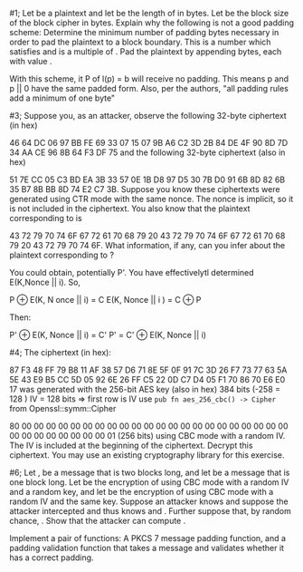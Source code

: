 #1; Let  be a plaintext and let  be the length of  in bytes. Let  be the block size of the block cipher in bytes. Explain why the following is not a good padding scheme: Determine the minimum number of padding bytes necessary in order to pad the plaintext to a block boundary. This is a number  which satisfies  and  is a multiple of . Pad the plaintext by appending  bytes, each with value .

With this scheme, it P of l(p) = b will receive no padding. This means p and p || 0 have the same padded form. Also, per the authors, "all padding rules add a minimum of one byte"

#3; Suppose you, as an attacker, observe the following 32-byte ciphertext  (in hex)

46 64 DC 06 97 BB FE 69 33 07 15 07 9B A6 C2 3D
2B 84 DE 4F 90 8D 7D 34 AA CE 96 8B 64 F3 DF 75
and the following 32-byte ciphertext  (also in hex)

51 7E CC 05 C3 BD EA 3B 33 57 0E 1B D8 97 D5 30
7B D0 91 6B 8D 82 6B 35 B7 8B BB 8D 74 E2 C7 3B.
Suppose you know these ciphertexts were generated using CTR mode with the same nonce. The nonce is implicit, so it is not included in the ciphertext. You also know that the plaintext  corresponding to  is

43 72 79 70 74 6F 67 72 61 70 68 79 20 43 72 79
70 74 6F 67 72 61 70 68 79 20 43 72 79 70 74 6F.
What information, if any, can you infer about the plaintext  corresponding
to ?

You could obtain, potentially P'. You have effectivelytl determined E(K,Nonce || i). So,

P ⊕ E(K, N once || i) = C
E(K, Nonce || i ) = C ⊕ P

Then:

P' ⊕ E(K, Nonce || i) = C'
P' = C' ⊕ E(K, Nonce || i)


#4; The ciphertext (in hex):

87 F3 48 FF 79 B8 11 AF 38 57 D6 71 8E 5F 0F 91
7C 3D 26 F7 73 77 63 5A 5E 43 E9 B5 CC 5D 05 92
6E 26 FF C5 22 0D C7 D4 05 F1 70 86 70 E6 E0 17
was generated with the 256-bit AES key (also in hex)
384 bits (-258 = 128 )
IV = 128 bits =>  first row is IV
use `pub fn aes_256_cbc() -> Cipher` from Openssl::symm::Cipher

80 00 00 00 00 00 00 00 00 00 00 00 00 00 00 00
00 00 00 00 00 00 00 00 00 00 00 00 00 00 00 01
(256 bits)
using CBC mode with a random IV. The IV is included at the beginning of the ciphertext. Decrypt this ciphertext. You may use an existing cryptography library for this exercise.

#6; Let ,  be a message that is two blocks long, and let 
 be a message that is one block long. Let  be the encryption of  using CBC mode with a random IV and a random key, and let 
 be the encryption of 
 using CBC mode with a random IV and the same key. Suppose an attacker knows  and suppose the attacker intercepted and thus knows  and 
. Further suppose that, by random chance, 
. Show that the attacker can compute 
.

Implement a pair of functions: A PKCS 7 message padding function, and a padding validation function that takes a message and validates whether it has a correct padding.
